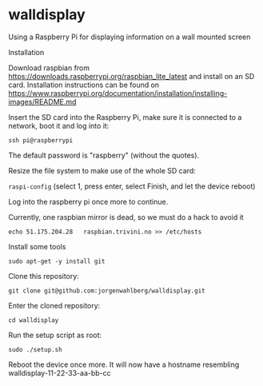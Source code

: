 # walldisplay
Using a Raspberry Pi for displaying information on a wall mounted screen

Installation

Download raspbian from https://downloads.raspberrypi.org/raspbian_lite_latest and install
on an SD card. Installation instructions can be found on
https://www.raspberrypi.org/documentation/installation/installing-images/README.md

Insert the SD card into the Raspberry Pi, make sure it is connected to a network,
boot it and log into it:

  `ssh pi@raspberrypi`

The default password is "raspberry" (without the quotes).

Resize the file system to make use of the whole SD card:

  `raspi-config`
  (select 1, press enter, select Finish, and let the device reboot)

Log into the raspberry pi once more to continue.

Currently, one raspbian mirror is dead, so we must do a hack to avoid it

  `echo 51.175.204.28   raspbian.trivini.no >> /etc/hosts`

Install some tools

  `sudo apt-get -y install git`

Clone this repository:

  `git clone git@github.com:jorgenwahlberg/walldisplay.git`

Enter the cloned repository:

  `cd walldisplay`

Run the setup script as root:

  `sudo ./setup.sh`

Reboot the device once more. It will now have a hostname resembling walldisplay-11-22-33-aa-bb-cc 
